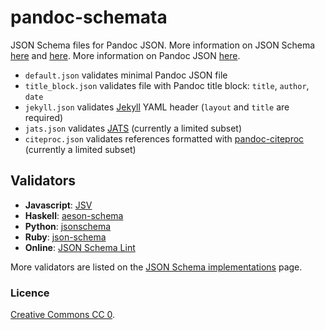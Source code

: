 pandoc-schemata
===============

JSON Schema files for Pandoc JSON. More information on JSON Schema [here](http://json-schema.org/) and [here](http://spacetelescope.github.io/understanding-json-schema/). More information on Pandoc JSON [here](http://johnmacfarlane.net/pandoc/scripting.html).

* `default.json` validates minimal Pandoc JSON file
* `title_block.json` validates file with Pandoc title block: `title`, `author`, `date`
* `jekyll.json` validates [Jekyll](http://jekyllrb.com/) YAML header (`layout` and `title` are required)
* `jats.json` validates [JATS](http://jats.nlm.nih.gov/publishing/tag-library/1.0/index.html) (currently a limited subset)
* `citeproc.json` validates references formatted with [pandoc-citeproc](https://github.com/jgm/pandoc-citeproc) (currently a limited subset)

## Validators

* **Javascript**: [JSV](https://github.com/garycourt/JSV)
* **Haskell**: [aeson-schema](https://github.com/timjb/aeson-schema)
* **Python**: [jsonschema](https://python-jsonschema.readthedocs.org/en/latest/)
* **Ruby**: [json-schema](https://github.com/hoxworth/json-schema)
* **Online**: [JSON Schema Lint](http://jsonschemalint.com/)

More validators are listed on the [JSON Schema implementations](http://json-schema.org/implementations.html) page.

### Licence

[Creative Commons CC 0](LICENSE).
